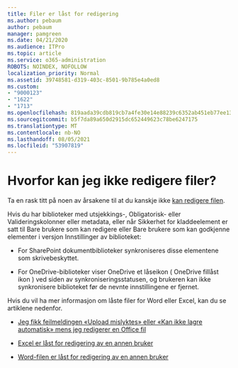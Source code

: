 ```yaml
---
title: Filer er låst for redigering
ms.author: pebaum
author: pebaum
manager: pamgreen
ms.date: 04/21/2020
ms.audience: ITPro
ms.topic: article
ms.service: o365-administration
ROBOTS: NOINDEX, NOFOLLOW
localization_priority: Normal
ms.assetid: 39748581-d319-403c-8501-9b785e4a0ed8
ms.custom:
- "9000123"
- "1622"
- "1713"
ms.openlocfilehash: 819aada39cdb819cb7a4fe30e14e88239c6352ab451eb77ee135307d5dd1cfcd
ms.sourcegitcommit: b5f7da89a650d2915dc652449623c78be6247175
ms.translationtype: MT
ms.contentlocale: nb-NO
ms.lasthandoff: 08/05/2021
ms.locfileid: "53907819"
---
```

# <a name="why-cant-i-edit-files"></a>Hvorfor kan jeg ikke redigere filer?

Ta en rask titt på noen av årsakene til at du kanskje ikke [kan redigere filen](https://support.office.com/article/why-can-t-i-edit-this-file-97315f48-aa5e-49d3-a4ae-a14b73daf87b).

Hvis du har biblioteker med   utsjekkings-,  Obligatorisk- eller Valideringskolonner eller metadata, eller når Sikkerhet for kladdeelement er satt til Bare brukere som kan redigere eller Bare brukere som kan godkjenne elementer i versjon Innstillinger av biblioteket:  

- For SharePoint dokumentbiblioteker synkroniseres disse elementene som skrivebeskyttet.

- For OneDrive-biblioteker viser OneDrive et låseikon ( OneDrive fillåst ikon ) ved siden av synkroniseringsstatusen, og brukeren kan ikke synkronisere biblioteket før de nevnte innstillingene er fjernet. 

Hvis du vil ha mer informasjon om låste filer for Word eller Excel, kan du se artiklene nedenfor.

- [Jeg fikk feilmeldingen «Upload mislyktes» eller «Kan ikke lagre automatisk» mens jeg redigerer en Office fil](https://support.office.com/article/i-got-an-upload-failed-or-couldn-t-save-automatically-error-while-editing-an-office-file-93a14d34-88e3-4a91-9eef-58cc541d31f8)

- [Excel er låst for redigering av en annen bruker](https://support.office.com/article/Excel-file-is-locked-for-editing-by-another-user-6fa93887-2c2c-45f0-abcc-31b04aed68b3)

- [Word-filen er låst for redigering av en annen bruker](https://support.microsoft.com/help/313472/the-document-is-locked-for-editing-by-another-user-error-message-when)
